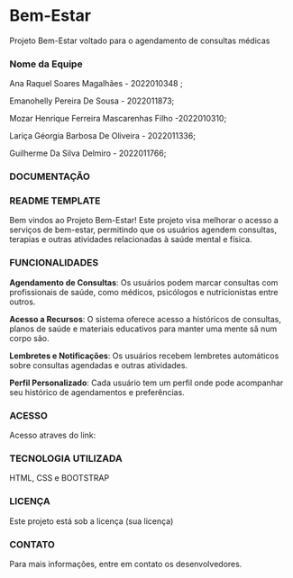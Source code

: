 # Bem-Estar
Projeto Bem-Estar voltado para o agendamento de consultas médicas

### Nome da Equipe
Ana Raquel Soares Magalhães - 2022010348 ;

Emanohelly Pereira De Sousa - 2022011873;

Mozar Henrique Ferreira Mascarenhas Filho -2022010310;

Lariça Géorgia Barbosa De Oliveira - 2022011336;

Guilherme Da Silva Delmiro - 2022011766;

### DOCUMENTAÇÃO
### README TEMPLATE

Bem vindos ao Projeto Bem-Estar! 
Este projeto visa melhorar o acesso a serviços de bem-estar, permitindo que os usuários agendem consultas, terapias e outras atividades relacionadas à saúde mental e física.

### FUNCIONALIDADES

**Agendamento de Consultas**: Os usuários podem marcar consultas com profissionais de saúde, como médicos, psicólogos e nutricionistas entre outros.

**Acesso a Recursos**: O sistema oferece acesso a históricos de consultas, planos de saúde e materiais educativos para manter uma mente sã num corpo são.

**Lembretes e Notificações**: Os usuários recebem lembretes automáticos sobre consultas agendadas e outras atividades.

**Perfil Personalizado**: Cada usuário tem um perfil onde pode acompanhar seu histórico de agendamentos e preferências.

### ACESSO
Acesso atraves do link: 

### TECNOLOGIA UTILIZADA
HTML, CSS e BOOTSTRAP

### LICENÇA
Este projeto está sob a licença (sua licença) 

### CONTATO
Para mais informações, entre em contato os desenvolvedores.
